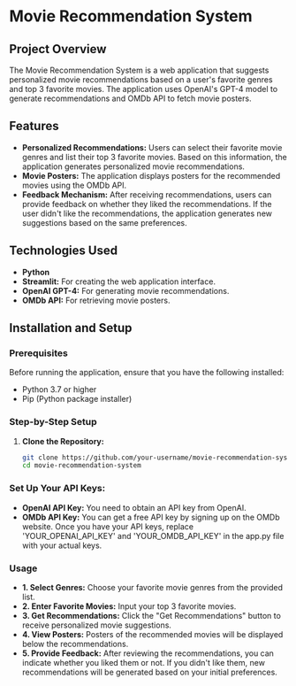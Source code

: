 # Movie Recommendation System

## Project Overview

The Movie Recommendation System is a web application that suggests personalized movie recommendations based on a user's favorite genres and top 3 favorite movies. The application uses OpenAI's GPT-4 model to generate recommendations and OMDb API to fetch movie posters.

## Features

- **Personalized Recommendations:** Users can select their favorite movie genres and list their top 3 favorite movies. Based on this information, the application generates personalized movie recommendations.
- **Movie Posters:** The application displays posters for the recommended movies using the OMDb API.
- **Feedback Mechanism:** After receiving recommendations, users can provide feedback on whether they liked the recommendations. If the user didn't like the recommendations, the application generates new suggestions based on the same preferences.

## Technologies Used

- **Python**
- **Streamlit:** For creating the web application interface.
- **OpenAI GPT-4:** For generating movie recommendations.
- **OMDb API:** For retrieving movie posters.

## Installation and Setup

### Prerequisites

Before running the application, ensure that you have the following installed:

- Python 3.7 or higher
- Pip (Python package installer)

### Step-by-Step Setup

1. **Clone the Repository:**
   ```bash
   git clone https://github.com/your-username/movie-recommendation-system.git
   cd movie-recommendation-system

### Set Up Your API Keys:

- **OpenAI API Key:** You need to obtain an API key from OpenAI.
- **OMDb API Key:** You can get a free API key by signing up on the OMDb website.
Once you have your API keys, replace 'YOUR_OPENAI_API_KEY' and 'YOUR_OMDB_API_KEY' in the app.py file with your actual keys.


### Usage
- **1.	Select Genres:** Choose your favorite movie genres from the provided list.
- **2.	Enter Favorite Movies:** Input your top 3 favorite movies.
- **3.	Get Recommendations:** Click the "Get Recommendations" button to receive personalized movie suggestions.
- **4.	View Posters:** Posters of the recommended movies will be displayed below the recommendations.
- **5.	Provide Feedback:** After reviewing the recommendations, you can indicate whether you liked them or not. If you didn't like them, new recommendations will be generated based on your initial preferences.

